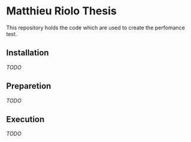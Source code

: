 # Matthieu Riolo Thesis

This repository holds the code which are used to create the perfomance test.

## Installation

*TODO*

## Preparetion

*TODO*

## Execution

*TODO*